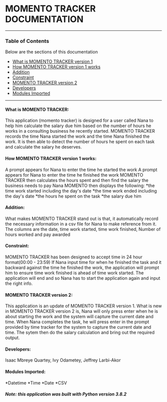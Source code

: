 # MOMENTO TRACKER DOCUMENTATION 

---

### Table of Contents
Below are the sections of this documentation

- [What is MOMENTO TRACKER version 1](#what-is-momento-tracker)
- [How MOMENTO TRACKER version 1 works](#how-it-works-use)
- [Addition](#addition)
- [Constraint](#constraint)
- [MOMENTO TRACKER version 2](#momento-tracker-version-2.0.1)
- [Developers](#developers)
- [Modules Imported](#modules-imported)

---
#### What is MOMENTO TRACKER:
This application (momento tracker) is designed for a user called Nana
to help him calculate the salary due him based on the number of hours he works in a consulting business he recently started.
MOMENTO TRACKER records the time Nana started the work and the time Nana finished the work.
It is then able to detect the number of hours he spent on each task and calculate the salary he deserves.

#### How MOMENTO TRACKER version 1 works:
A prompt appears for Nana to enter the time he started the work
A prompt appears for Nana to enter the time he finished the work
MOMENTO TRACKER then calculates the hours spent and then find the salary the business needs to pay Nana
MOMENTO then displays the following:
    *the time work started including the day's date
	*the time work ended including the day's date
	*the hours he spent on the task
	*the salary due him


#### Addition:
What makes MOMENTO TRACKER stand out is that, it automatically record the necessary information in a csv file for Nana to make reference from it.
The columns are the date, time work started, time work finished, Number of hours worked and pay awarded


#### Constraint:
MOMENTO TRACKER has been designed to accept time in 24 hour format(00:00 - 23:59)
If Nana input time for when he finished the task and it backward against the time he finished the work,
the application will prompt him to ensure time work finished is ahead of time work started.
The application will end and so Nana has to start the application again and input the right info.


#### MOMENTO TRACKER version 2:
This application is an update of MOMENTO TRACKER version 1.
What is new in MOMENTO TRACKER version 2 is, Nana will only press enter when he is about starting the work and the system will capture the current date and time.
When Nana completes the task, he will press enter in the prompt provided by time tracker for the system to capture the current date and time.
The sytem then do the salary calculation and bring out the required output.


#### Developers:
Isaac Mbreye Quartey, 
Ivy Odametey,
Jeffrey Larbi-Akor 


#### Modules Imported:
*Datetime
*Time
*Date
*CSV


##### Note: this application was built with Python version 3.8.2
